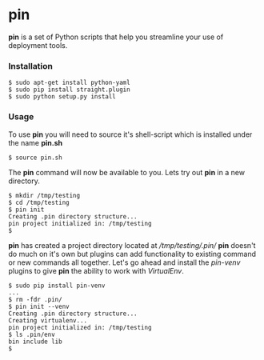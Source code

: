 pin
======

**pin** is a set of Python scripts that help you streamline your use of deployment tools.

### Installation 

    $ sudo apt-get install python-yaml
    $ sudo pip install straight.plugin
    $ sudo python setup.py install

### Usage

To use **pin** you will need to source it's shell-script which is installed under the name **pin.sh**

    $ source pin.sh

The **pin** command will now be available to you. Lets try out **pin** in a new directory.

    $ mkdir /tmp/testing
    $ cd /tmp/testing
    $ pin init
    Creating .pin directory structure...
    pin project initialized in: /tmp/testing
    $

**pin** has created a project directory located at */tmp/testing/.pin/* **pin** doesn't do much on it's own but plugins can add functionality to existing command or new commands all together. Let's go ahead and install the *pin-venv* plugins to give **pin** the ability to work with *VirtualEnv*.

    $ sudo pip install pin-venv
    ...
    $ rm -fdr .pin/
    $ pin init --venv
    Creating .pin directory structure...
    Creating virtualenv...
    pin project initialized in: /tmp/testing
    $ ls .pin/env
    bin include lib
    $





